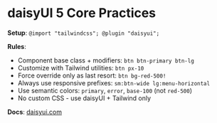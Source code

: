 # daisyUI 5 Core Practices

**Setup**: `@import "tailwindcss"; @plugin "daisyui";` 

**Rules**:
- Component base class + modifiers: `btn btn-primary btn-lg`
- Customize with Tailwind utilities: `btn px-10`
- Force override only as last resort: `btn bg-red-500!`
- Always use responsive prefixes: `sm:btn-wide lg:menu-horizontal`
- Use semantic colors: `primary`, `error`, `base-100` (not `red-500`)
- No custom CSS - use daisyUI + Tailwind only

**Docs**: [daisyui.com](http://daisyui.com)
